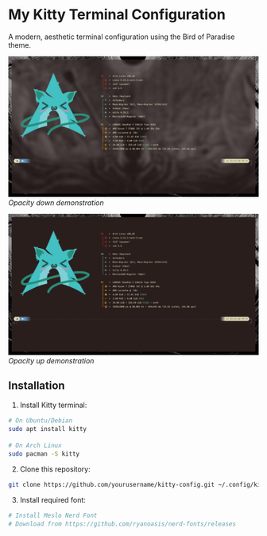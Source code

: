 # My Kitty Terminal Configuration

A modern, aesthetic terminal configuration using the Bird of Paradise theme.

![Kitty Terminal Opacity Down](screenshot/opacitydown.png)
*Opacity down demonstration*

![Kitty Terminal Opacity Up](screenshot/opacityup.png)
*Opacity up demonstration*

## Installation

1. Install Kitty terminal:

```bash
# On Ubuntu/Debian
sudo apt install kitty

# On Arch Linux
sudo pacman -S kitty
```

2. Clone this repository:

```bash
git clone https://github.com/yourusername/kitty-config.git ~/.config/kitty
```

3. Install required font:

```bash
# Install Meslo Nerd Font
# Download from https://github.com/ryanoasis/nerd-fonts/releases
```